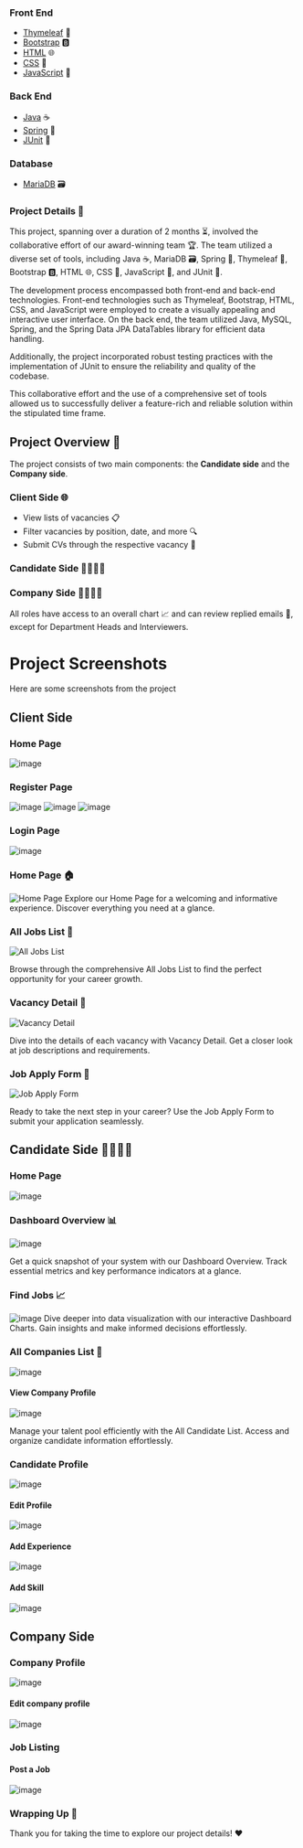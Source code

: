 

### Front End
- [Thymeleaf](https://www.thymeleaf.org/) 🍃
- [Bootstrap](https://getbootstrap.com/) 🅱️
- [HTML](https://developer.mozilla.org/en-US/docs/Web/HTML) 🌐
- [CSS](https://developer.mozilla.org/en-US/docs/Web/CSS) 🎨
- [JavaScript](https://developer.mozilla.org/en-US/docs/Web/JavaScript) 🚀

### Back End
- [Java](https://www.java.com/) ☕
- [Spring](https://spring.io/) 🌱
- [JUnit](https://junit.org/) 🧪

### Database
- [MariaDB](https://mariadb.org/) 🗃️

### Project Details 🚀

This project, spanning over a duration of 2 months ⏳, involved the collaborative effort of our award-winning team 🏆. The team utilized a diverse set of tools, including Java ☕, MariaDB 🗃️, Spring 🌱, Thymeleaf 🍃, Bootstrap 🅱️, HTML 🌐, CSS 🎨, JavaScript 🚀, and JUnit 🧪.

The development process encompassed both front-end and back-end technologies. Front-end technologies such as Thymeleaf, Bootstrap, HTML, CSS, and JavaScript were employed to create a visually appealing and interactive user interface. On the back end, the team utilized Java, MySQL, Spring, and the Spring Data JPA DataTables library for efficient data handling.

Additionally, the project incorporated robust testing practices with the implementation of JUnit to ensure the reliability and quality of the codebase.

This collaborative effort and the use of a comprehensive set of tools allowed us to successfully deliver a feature-rich and reliable solution within the stipulated time frame.

## Project Overview 🚀
The project consists of two main components: the **Candidate side** and the **Company side**.

### Client Side 🌐
- View lists of vacancies 📋
- Filter vacancies by position, date, and more 🔍
- Submit CVs through the respective vacancy 📄
### Candidate Side 👨‍💼👩‍💼

### Company Side 👨‍💼👩‍💼

All roles have access to an overall chart 📈 and can review replied emails 📧, except for Department Heads and Interviewers.


# Project Screenshots

Here are some screenshots from the project

## Client Side
### Home Page
![image](https://github.com/user-attachments/assets/bf7eda9e-c835-4604-b544-9235adc938f4)

### Register Page
![image](https://github.com/user-attachments/assets/a997ed78-93b2-46b8-a64a-7eb715f4889c)
![image](https://github.com/user-attachments/assets/0401a1fc-df00-45db-81b3-f7fa2cc59535)
![image](https://github.com/user-attachments/assets/e915b777-8c2b-451b-a54e-ffacc2a9d2ef)
### Login Page
![image](https://github.com/user-attachments/assets/b7289836-5dc8-41c6-b74f-e7fe88b65dd7)
### Home Page 🏠
![Home Page](/docs/client/home_page.jpg)
Explore our Home Page for a welcoming and informative experience. Discover everything you need at a glance.

### All Jobs List 👥
![All Jobs List](/docs/client/all_jobs_list.jpg)

Browse through the comprehensive All Jobs List to find the perfect opportunity for your career growth.

### Vacancy Detail 📄
![Vacancy Detail](/docs/client/vacany_detail.jpg)

Dive into the details of each vacancy with Vacancy Detail. Get a closer look at job descriptions and requirements.

### Job Apply Form 📝
![Job Apply Form](/docs/client/job_apply_modalbox.jpg)

Ready to take the next step in your career? Use the Job Apply Form to submit your application seamlessly.


## Candidate Side 👨‍💼👩‍💼
### Home Page
![image](https://github.com/user-attachments/assets/4dc9f5e3-7d64-4e1d-a6f6-7ec3d969ee10)

### Dashboard Overview 📊
![image](https://github.com/user-attachments/assets/3a2abf69-2dc0-40d4-ab68-dd29bfa77159)

Get a quick snapshot of your system with our Dashboard Overview. Track essential metrics and key performance indicators at a glance.

### Find Jobs 📈
![image](https://github.com/user-attachments/assets/06992d6c-fe9b-4e59-ac07-07248055e4e4)
Dive deeper into data visualization with our interactive Dashboard Charts. Gain insights and make informed decisions effortlessly.

### All Companies List 👥
![image](https://github.com/user-attachments/assets/133e3da9-b8b2-47f5-9d1c-9233250baa5f)

#### View Company Profile
![image](https://github.com/user-attachments/assets/8fb133fd-eff4-479c-a6b9-dc33d22a801b)

Manage your talent pool efficiently with the All Candidate List. Access and organize candidate information effortlessly.

### Candidate Profile
![image](https://github.com/user-attachments/assets/a9aca6c6-fb25-42c4-bd9a-8ff300d5757f)
#### Edit Profile
![image](https://github.com/user-attachments/assets/ba1ee118-d420-46e8-b199-27933e4c98a3)
#### Add Experience
![image](https://github.com/user-attachments/assets/78194169-0af2-4d65-bcd0-54ab98109d06)
#### Add Skill
![image](https://github.com/user-attachments/assets/dd1f731f-5058-4a53-8ce0-6da4055018d8)

## Company Side
### Company Profile
![image](https://github.com/user-attachments/assets/4c8a0745-cc9c-4506-84b3-5147b5451603)
#### Edit company profile
![image](https://github.com/user-attachments/assets/bdc8554e-7a27-4ef4-93f4-7bca332cef29)

### Job Listing
#### Post a Job
![image](https://github.com/user-attachments/assets/a6eb4194-8c4f-460e-a5b4-cf04d0cbfe81)


### Wrapping Up 🌟

Thank you for taking the time to explore our project details! ❤️
